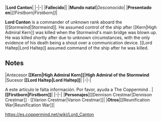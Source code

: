 |**Lord Canton**|
|-|-|
|**Fallecido**||
|**Mundo natal**|*Desconocido*|
|**Presentado en**|*[[Firstborn\|Firstborn]]*|

**Lord Canton** is a commander of unknown rank aboard the [[Stormwind\|Stormwind]]. He assumed control of the ship after [[Kern\|High Admiral Kern]] was killed when the Stormwind's main bridge was blown up. He was killed shortly after due to unknown circumstances, with the only evidence of his death being a shout over a communication device.
[[Lord Haltep\|Lord Haltep]] assumed command of the ship after he was killed.

## Notes
|Antecesor  **[[Kern\|High Admiral Kern]]**|**High Admiral of the Stormwind** |Sucesor  **[[Lord Haltep\|Lord Haltep]]**|
|-|-|


A este artículo le falta información. Por favor, ayuda a The Coppermind .
|**[[Firstborn\|Firstborn]]**|
|-|-|
|**Personajes**|[[Dennison Crestmar\|Dennison Crestmar]] · [[Varion Crestmar\|Varion Crestmar]]|
|**Otros**|[[Reunification War\|Reunification War]]|



https://es.coppermind.net/wiki/Lord_Canton